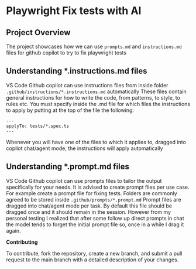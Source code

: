 # Playwright Fix tests with AI

## Project Overview

The project showcases how we can use `prompts.md` and `instructions.md` files for github copilot to try to fix playwright tests

## Understanding *.instructions.md files

VS Code Github copilot can use instructions files from inside folder `.github/instructions/*.instructions.md` automatically
These files contain general instructions for how to write the code, from patterns, to style, to rules etc.
You must specify inside the .md file for which files the instructions to apply by putting at the top of the file the following:

```code-block
---
applyTo: tests/*.spec.ts
---
```
Whenever you will have one of the files to which it applies to, dragged into copilot chat/agent mode, the instructions will apply automatically

## Understanding *.prompt.md files

VS Code Github copilot can use prompts files to tailor the output specifically for your needs. 
It is advised to create prompt files per use case. For example create a prompt file for fixing tests.
Folders are commonly agreed to be stored inside `.github/prompts/*.prompt.md`
Prompt files are dragged into chat/agent mode per task. By default this file should be dragged once and it should remain in the session. However from my personal testing I realized that after some follow up direct prompts in chat the model tends to forget the initial prompt file so, once in a while I drag it again.


**Contributing**

To contribute, fork the repository, create a new branch, and submit a pull request to the main branch with a detailed description of your changes.